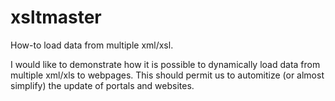 # xsltmaster

How-to load data from multiple xml/xsl.

I would like to demonstrate how it is possible to dynamically load data from multiple xml/xls to webpages.
This should permit us to automitize (or almost simplify) the update of portals and websites.
